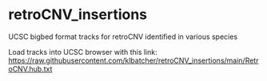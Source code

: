 # retroCNV_insertions
UCSC bigbed format tracks for retroCNV identified in various species

Load tracks into UCSC browser with this link: https://raw.githubusercontent.com/klbatcher/retroCNV_insertions/main/RetroCNV.hub.txt
